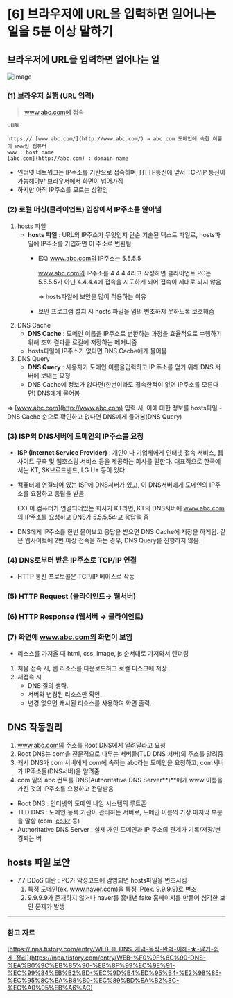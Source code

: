 # [6] 브라우저에 URL을 입력하면 일어나는 일을 5분 이상 말하기

## 브라우저에 URL을 입력하면 일어나는 일
![image](https://github.com/user-attachments/assets/f529d6d3-06e9-4794-9cd0-3aac106e065a)

### (1) 브라우저 실행 (URL 입력)

> www.abc.com에 접속
> 

```
💡URL

https:// [www.abc.com/](http://www.abc.com/) ⇒ abc.com 도메인에 속한 이름이 www인 컴퓨터
www : host name
[abc.com](http://abc.com) : domain name
```

- 인터넷 네트워크는 IP주소를 기반으로 접속하며, HTTP통신에 앞서 TCP/IP 통신이 가능해야만 브라우저에서 화면이 넘어가짐
- 하지만 아직 IP주소를 모르는 상황임

### (2) 로컬 머신(클라이언트) 입장에서 IP주소를 알아냄

1. hosts 파일
    - **hosts 파일** : URL의 IP주소가 무엇인지 단순 기술된 텍스트 파일로, hosts파일에 IP주소를 기입하면 이 주소로 변환됨
        - EX) www.abc.com의 IP주소는 5.5.5.5
            
            www.abc.com의 IP주소를 4.4.4.4라고 작성하면 클라이언트 PC는 5.5.5.5가 아닌 4.4.4.4에 접속을 시도하게 되어 접속이 제대로 되지 않음
            
            ⇒ hosts파일에 보안을 많이 적용하는 이유
            
        - 보안 프로그램 설치 시 hosts 파일을 임의 변조하지 못하도록 보호해줌
2. DNS Cache
    - **DNS Cache** : 도메인 이름을 IP주소로 변환하는 과정을 효율적으로 수행하기 위해 조회 결과를 로컬에 저장하는 메커니즘
    - hosts파일에 IP주소가 없다면 DNS Cache에게 물어봄
3. DNS Query
    - **DNS Query** : 사용자가 도메인 이름을입력하고 IP 주소를 얻기 위해 DNS 서버에 보내는 요청
    - DNS Cache에 정보가 없다면(한번이라도 접속한적이 없어 IP주소를 모른다면) DNS에게 물어봄

⇒ [www.abc.com](http://www.abc.com) 입력 시, 이에 대한 정보를 hosts파일 - DNS Cache 순으로 확인하고 없다면 DNS에게 물어봄(DNS Query)

### (3) ISP의 DNS서버에 도메인의 IP주소를 요청

- **ISP (Internet Service Provider)** : 개인이나 기업체에게 인터넷 접속 서비스, 웹사이트 구축 및 웹호스팅 서비스 등을 제공하는 회사를 말한다. 대표적으로 한국에서는 KT, SK브로드밴드, LG U+ 등이 있다.
- 컴퓨터에 연결되어 있는 ISP에 DNS서버가 있고, 이 DNS서버에게 도메인의 IP주소를 요청하고 응답을 받음.
    
    EX) 이 컴퓨터가 연결되어있는 회사가 KT라면, KT의 DNS서버에 www.abc.com의 IP주소를 요청하고 DNS가 5.5.5.5라고 응답을 줌
    
- DNS에게 IP주소를 한번 물어보고 응답을 받으면 DNS Cache에 저장을 하게됨. 같은 웹사이트에 2번 이상 접속을 하는 경우, DNS Query를 진행하지 않음.


### (4) DNS로부터 받은 IP주소로 TCP/IP 연결

- HTTP 통신 프로토콜은 TCP/IP 베이스로 작동

### (5) HTTP Request (클라이언트→ 웹서버)

### (6) HTTP Response (웹서버 → 클라이언트)

### (7) 화면에 www.abc.com의 화면이 보임

- 리소스를 가져올 때 html, css, image, js 순서대로 가져와서 렌더링
1. 처음 접속 시, 웹 리소스를 다운로드하고 로컬 디스크에 저장.
2. 재접속 시
    - DNS 질의 생략.
    - 서버와 변경된 리소스만 확인.
    - 변경 없으면 캐시된 리소스를 사용하여 화면 출력.

## DNS 작동원리

1. www.abc.com의 주소를 Root DNS에게 알려달라고 요청
2. Root DNS는 com을 전문적으로 다루는 서버들(TLD DNS 서버)의 주소를 알려줌
3. 캐시 DNS가 com 서버에게 com에 속하는 abc라는 도메인을 요청하고, com서버가 IP주소들(DNS서버)을 알려줌
4. com 밑의 abc 컨트롤 DNS(Authoritative DNS Server**)**에게 www 이름을 가진 것의 IP주소를 요청하고 전달받음
   
- Root DNS : 인터넷의 도메인 네임 시스템의 루트존
- TLD DNS : 도메인 등록 기관이 관리하는 서버로, 도메인 이름의 가장 마지막 부분을 말함 (com, [co.kr](http://co.kr) 등)
- Authoritative DNS Server : 실제 개인 도메인과 IP 주소의 관계가 기록/저장/변경되는 버
## hosts 파일 보안

- 7.7 DDoS 대란 : PC가 악성코드에 감염되면 hosts파일을 변조시킴
    1. 특정 도메인(ex. www.naver.com)을 특정 IP(ex. 9.9.9.9)로 변조
    2. 9.9.9.9가 존재하지 않거나 naver를 흉내낸 fake 홈페이지를 만들어 심각한 보안 문제가 발생
 

---

### 참고 자료

[https://inpa.tistory.com/entry/WEB-🌐-DNS-개념-동작-완벽-이해-★-알기-쉽게-정리](https://inpa.tistory.com/entry/WEB-%F0%9F%8C%90-DNS-%EA%B0%9C%EB%85%90-%EB%8F%99%EC%9E%91-%EC%99%84%EB%B2%BD-%EC%9D%B4%ED%95%B4-%E2%98%85-%EC%95%8C%EA%B8%B0-%EC%89%BD%EA%B2%8C-%EC%A0%95%EB%A6%AC)
